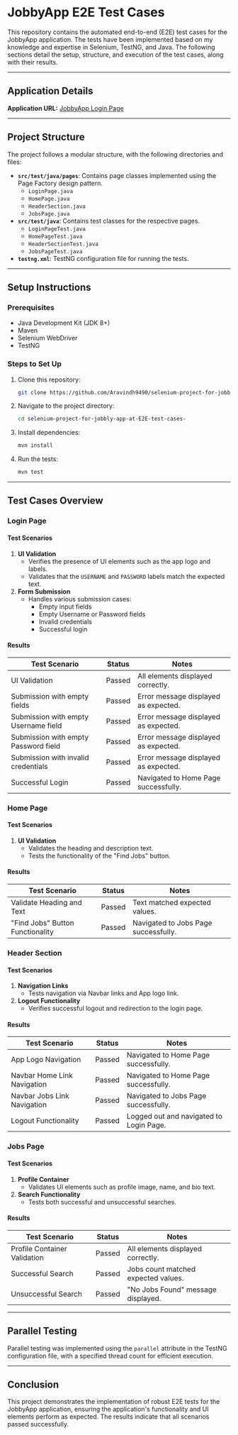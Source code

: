 # JobbyApp E2E Test Cases

This repository contains the automated end-to-end (E2E) test cases for the JobbyApp application. The tests have been implemented based on my knowledge and expertise in Selenium, TestNG, and Java. The following sections detail the setup, structure, and execution of the test cases, along with their results.

---

## Application Details
**Application URL:** [JobbyApp Login Page](https://qajobbyapp.ccbp.tech/login)

---

## Project Structure

The project follows a modular structure, with the following directories and files:

- **`src/test/java/pages`**: Contains page classes implemented using the Page Factory design pattern.
    - `LoginPage.java`
    - `HomePage.java`
    - `HeaderSection.java`
    - `JobsPage.java`
- **`src/test/java`**: Contains test classes for the respective pages.
    - `LoginPageTest.java`
    - `HomePageTest.java`
    - `HeaderSectionTest.java`
    - `JobsPageTest.java`
- **`testng.xml`**: TestNG configuration file for running the tests.

---

## Setup Instructions

### Prerequisites
- Java Development Kit (JDK 8+)
- Maven
- Selenium WebDriver
- TestNG

### Steps to Set Up
1. Clone this repository:
   ```bash
   git clone https://github.com/Aravindh9490/selenium-project-for-jobbly-app-at-E2E-test-cases-.git
   ```
2. Navigate to the project directory:
   ```bash
   cd selenium-project-for-jobbly-app-at-E2E-test-cases-
   ```
3. Install dependencies:
   ```bash
   mvn install
   ```
4. Run the tests:
   ```bash
   mvn test
   ```

---

## Test Cases Overview

### Login Page
#### Test Scenarios
1. **UI Validation**
   - Verifies the presence of UI elements such as the app logo and labels.
   - Validates that the `USERNAME` and `PASSWORD` labels match the expected text.
2. **Form Submission**
   - Handles various submission cases:
     - Empty input fields
     - Empty Username or Password fields
     - Invalid credentials
     - Successful login

#### Results
| Test Scenario                             | Status   | Notes                                   |
|------------------------------------------|----------|-----------------------------------------|
| UI Validation                            | Passed   | All elements displayed correctly.       |
| Submission with empty fields             | Passed   | Error message displayed as expected.    |
| Submission with empty Username field     | Passed   | Error message displayed as expected.    |
| Submission with empty Password field     | Passed   | Error message displayed as expected.    |
| Submission with invalid credentials      | Passed   | Error message displayed as expected.    |
| Successful Login                         | Passed   | Navigated to Home Page successfully.    |

### Home Page
#### Test Scenarios
1. **UI Validation**
   - Validates the heading and description text.
   - Tests the functionality of the "Find Jobs" button.

#### Results
| Test Scenario                 | Status   | Notes                                   |
|-------------------------------|----------|-----------------------------------------|
| Validate Heading and Text     | Passed   | Text matched expected values.          |
| "Find Jobs" Button Functionality | Passed   | Navigated to Jobs Page successfully.    |

### Header Section
#### Test Scenarios
1. **Navigation Links**
   - Tests navigation via Navbar links and App logo link.
2. **Logout Functionality**
   - Verifies successful logout and redirection to the login page.

#### Results
| Test Scenario                         | Status   | Notes                                   |
|---------------------------------------|----------|-----------------------------------------|
| App Logo Navigation                   | Passed   | Navigated to Home Page successfully.    |
| Navbar Home Link Navigation           | Passed   | Navigated to Home Page successfully.    |
| Navbar Jobs Link Navigation           | Passed   | Navigated to Jobs Page successfully.    |
| Logout Functionality                  | Passed   | Logged out and navigated to Login Page. |

### Jobs Page
#### Test Scenarios
1. **Profile Container**
   - Validates UI elements such as profile image, name, and bio text.
2. **Search Functionality**
   - Tests both successful and unsuccessful searches.

#### Results
| Test Scenario               | Status   | Notes                                   |
|-----------------------------|----------|-----------------------------------------|
| Profile Container Validation| Passed   | All elements displayed correctly.       |
| Successful Search           | Passed   | Jobs count matched expected values.     |
| Unsuccessful Search         | Passed   | "No Jobs Found" message displayed.      |

---

## Parallel Testing
Parallel testing was implemented using the `parallel` attribute in the TestNG configuration file, with a specified thread count for efficient execution.

---

## Conclusion
This project demonstrates the implementation of robust E2E tests for the JobbyApp application, ensuring the application's functionality and UI elements perform as expected. The results indicate that all scenarios passed successfully.
